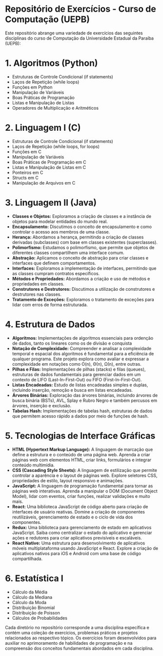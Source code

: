 # Repositório de Exercícios - Curso de Computação (UEPB)

Este repositório abrange uma variedade de exercícios das seguintes disciplinas do curso de Computação da Universidade Estadual da Paraíba (UEPB):

# 1. **Algoritmos (Python)**
- Estruturas de Controle Condicional (if statements)
- Laços de Repetição (while loops)
- Funções em Python
- Manipulação de Variáveis
- Boas Práticas de Programação
- Listas e Manipulação de Listas
- Operadores de Multiplicação e Aritméticos

# 2. **Linguagem I (C)**
- Estruturas de Controle Condicional (if statements)
- Laços de Repetição (while loops, for loops)
- Funções em C
- Manipulação de Variáveis
- Boas Práticas de Programação em C
- Listas e Manipulação de Listas em C
- Ponteiros em C
- Structs em C
- Manipulação de Arquivos em C

# 3. **Linguagem II (Java)**
- **Classes e Objetos:** Exploramos a criação de classes e a instância de objetos para modelar entidades do mundo real.
- **Encapsulamento:** Discutimos o conceito de encapsulamento e como controlar o acesso aos membros de uma classe.
- **Herança:** Abordamos a herança, permitindo a criação de classes derivadas (subclasses) com base em classes existentes (superclasses).
- **Polimorfismo:** Estudamos o polimorfismo, que permite que objetos de diferentes classes compartilhem uma interface comum.
- **Abstração:** Aplicamos o conceito de abstração para criar classes e interfaces que definem comportamentos.
- **Interfaces:** Exploramos a implementação de interfaces, permitindo que as classes cumpram contratos específicos.
- **Métodos e Propriedades:** Abordamos a criação e uso de métodos e propriedades em classes.
- **Construtores e Destrutores:** Discutimos a utilização de construtores e destrutores nas classes.
- **Tratamento de Exceções:** Exploramos o tratamento de exceções para lidar com erros de forma estruturada.

# 4. **Estrutura de Dados**
- **Algoritmos:** Implementações de algoritmos essenciais para ordenção de dados, tanto os lineares como os de divisão e conquista
- **Notação de Complexidade:** Compreender e analisar a complexidade temporal e espacial dos algoritmos é fundamental para a eficiência de qualquer programa. Este projeto explora como avaliar e expressar a complexidade em notações como O(n), Θ(n), Ω(n), entre outras.
- **Pilhas e Filas:** Implementações de pilhas (stacks) e filas (queues), estruturas de dados fundamentais para gerenciar dados em um contexto de LIFO (Last-In-First-Out) ou FIFO (First-In-First-Out).
- **Listas Encadeadas:** Estudo de listas encadeadas simples e duplas, incluindo inserção, remoção e busca em listas encadeadas.
- **Árvores Binárias:** Exploração das árvores binárias, incluindo árvores de busca binária (BSTs), AVL, Splay e Rubro Negro e também percusos em árvores, inserção e exclusão.
- **Tabelas Hash:** Implementações de tabelas hash, estruturas de dados que permitem acesso rápido a dados por meio de funções de hash.

# 5. **Tecnologias de Interface Gráficas**
- **HTML (Hypertext Markup Language):** A linguagem de marcação que define a estrutura e o conteúdo de uma página web. Aprenda a criar páginas web com elementos HTML, criar links, formulários e integrar conteúdo multimídia.
- **CSS (Cascading Style Sheets):** A linguagem de estilização que permite controlar a aparência e o layout de páginas web. Explore seletores CSS, propriedades de estilo, layout responsivo e animações.
- **JavaScript:** A linguagem de programação fundamental para tornar as páginas web interativas. Aprenda a manipular o DOM (Document Object Model), lidar com eventos, criar funções, realizar validações e muito mais.
- **React:** Uma biblioteca JavaScript de código aberto para criação de interfaces de usuário reativas. Domine a criação de componentes reutilizáveis, gerenciamento de estado e o ciclo de vida dos componentes.
- **Redux:** Uma biblioteca para gerenciamento de estado em aplicativos JavaScript. Saiba como centralizar o estado do aplicativo e gerenciar ações e redutores para criar aplicativos previsíveis e escaláveis.
- **React Native:** Uma estrutura para desenvolvimento de aplicativos móveis multiplataforma usando JavaScript e React. Explore a criação de aplicativos nativos para iOS e Android com uma base de código compartilhada.

# 6. **Estatística I**
- Cálculo da Média
- Cálculo da Mediana
- Cálculo da Moda
- Distribuição Binomial
- Distribuição de Poisson
- Cálculos de Probabilidades

Cada diretório no repositório corresponde a uma disciplina específica e contém uma coleção de exercícios, problemas práticos e projetos relacionados ao respectivo tópico. Os exercícios foram desenvolvidos para auxiliar no aprimoramento de habilidades de programação e na compreensão dos conceitos fundamentais abordados em cada disciplina.
